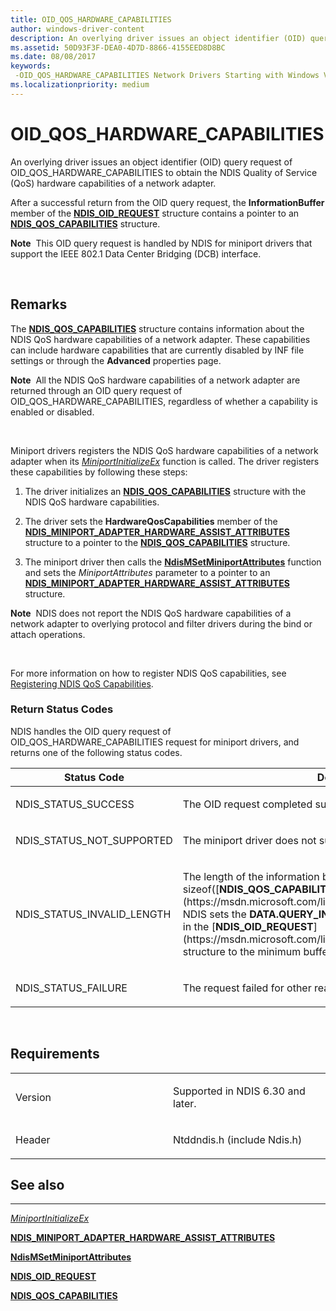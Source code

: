 ```yaml
---
title: OID_QOS_HARDWARE_CAPABILITIES
author: windows-driver-content
description: An overlying driver issues an object identifier (OID) query request of OID_QOS_HARDWARE_CAPABILITIES to obtain the NDIS Quality of Service (QoS) hardware capabilities of a network adapter.
ms.assetid: 50D93F3F-DEA0-4D7D-8866-4155EED8D8BC
ms.date: 08/08/2017
keywords: 
 -OID_QOS_HARDWARE_CAPABILITIES Network Drivers Starting with Windows Vista
ms.localizationpriority: medium
---
```


# OID\_QOS\_HARDWARE\_CAPABILITIES


An overlying driver issues an object identifier (OID) query request of OID\_QOS\_HARDWARE\_CAPABILITIES to obtain the NDIS Quality of Service (QoS) hardware capabilities of a network adapter.

After a successful return from the OID query request, the **InformationBuffer** member of the [**NDIS\_OID\_REQUEST**](https://msdn.microsoft.com/library/windows/hardware/ff566710) structure contains a pointer to an [**NDIS\_QOS\_CAPABILITIES**](https://msdn.microsoft.com/library/windows/hardware/hh451629) structure.

**Note**  This OID query request is handled by NDIS for miniport drivers that support the IEEE 802.1 Data Center Bridging (DCB) interface.

 

Remarks
-------

The [**NDIS\_QOS\_CAPABILITIES**](https://msdn.microsoft.com/library/windows/hardware/hh451629) structure contains information about the NDIS QoS hardware capabilities of a network adapter. These capabilities can include hardware capabilities that are currently disabled by INF file settings or through the **Advanced** properties page.

**Note**  All the NDIS QoS hardware capabilities of a network adapter are returned through an OID query request of OID\_QOS\_HARDWARE\_CAPABILITIES, regardless of whether a capability is enabled or disabled.

 

Miniport drivers registers the NDIS QoS hardware capabilities of a network adapter when its [*MiniportInitializeEx*](https://msdn.microsoft.com/library/windows/hardware/ff559389) function is called. The driver registers these capabilities by following these steps:

1.  The driver initializes an [**NDIS\_QOS\_CAPABILITIES**](https://msdn.microsoft.com/library/windows/hardware/hh451629) structure with the NDIS QoS hardware capabilities.

2.  The driver sets the **HardwareQosCapabilities** member of the [**NDIS\_MINIPORT\_ADAPTER\_HARDWARE\_ASSIST\_ATTRIBUTES**](https://msdn.microsoft.com/library/windows/hardware/ff565924) structure to a pointer to the [**NDIS\_QOS\_CAPABILITIES**](https://msdn.microsoft.com/library/windows/hardware/hh451629) structure.

3.  The miniport driver then calls the [**NdisMSetMiniportAttributes**](https://msdn.microsoft.com/library/windows/hardware/ff563672) function and sets the *MiniportAttributes* parameter to a pointer to an [**NDIS\_MINIPORT\_ADAPTER\_HARDWARE\_ASSIST\_ATTRIBUTES**](https://msdn.microsoft.com/library/windows/hardware/ff565924) structure.

**Note**  NDIS does not report the NDIS QoS hardware capabilities of a network adapter to overlying protocol and filter drivers during the bind or attach operations.

 

For more information on how to register NDIS QoS capabilities, see [Registering NDIS QoS Capabilities](https://msdn.microsoft.com/library/windows/hardware/hh440188).

### Return Status Codes

NDIS handles the OID query request of OID\_QOS\_HARDWARE\_CAPABILITIES request for miniport drivers, and returns one of the following status codes.

<table>
<colgroup>
<col width="50%" />
<col width="50%" />
</colgroup>
<thead>
<tr class="header">
<th>Status Code</th>
<th>Description</th>
</tr>
</thead>
<tbody>
<tr class="odd">
<td><p>NDIS_STATUS_SUCCESS</p></td>
<td><p>The OID request completed successfully.</p></td>
</tr>
<tr class="even">
<td><p>NDIS_STATUS_NOT_SUPPORTED</p></td>
<td><p>The miniport driver does not support the NDIS QoS interface.</p></td>
</tr>
<tr class="odd">
<td><p>NDIS_STATUS_INVALID_LENGTH</p></td>
<td><p>The length of the information buffer is less than sizeof([<strong>NDIS_QOS_CAPABILITIES</strong>](https://msdn.microsoft.com/library/windows/hardware/hh451629)). NDIS sets the <strong>DATA.QUERY_INFORMATION.BytesNeeded</strong> member in the [<strong>NDIS_OID_REQUEST</strong>](https://msdn.microsoft.com/library/windows/hardware/ff566710) structure to the minimum buffer size that is required.</p></td>
</tr>
<tr class="even">
<td><p>NDIS_STATUS_FAILURE</p></td>
<td><p>The request failed for other reasons.</p></td>
</tr>
</tbody>
</table>

 

Requirements
------------

<table>
<colgroup>
<col width="50%" />
<col width="50%" />
</colgroup>
<tbody>
<tr class="odd">
<td><p>Version</p></td>
<td><p>Supported in NDIS 6.30 and later.</p></td>
</tr>
<tr class="even">
<td><p>Header</p></td>
<td>Ntddndis.h (include Ndis.h)</td>
</tr>
</tbody>
</table>

## See also


****
[*MiniportInitializeEx*](https://msdn.microsoft.com/library/windows/hardware/ff559389)

[**NDIS\_MINIPORT\_ADAPTER\_HARDWARE\_ASSIST\_ATTRIBUTES**](https://msdn.microsoft.com/library/windows/hardware/ff565924)

[**NdisMSetMiniportAttributes**](https://msdn.microsoft.com/library/windows/hardware/ff563672)

[**NDIS\_OID\_REQUEST**](https://msdn.microsoft.com/library/windows/hardware/ff566710)

[**NDIS\_QOS\_CAPABILITIES**](https://msdn.microsoft.com/library/windows/hardware/hh451629)

 

 




